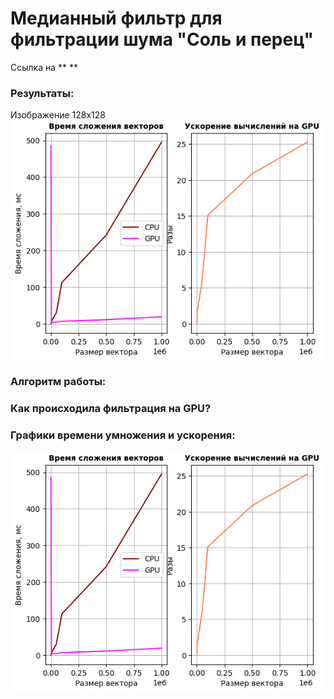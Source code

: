 # Медианный фильтр для фильтрации шума "Соль и перец"

Ссылка на **   **

### Результаты:
Изображение 128х128 
![Графики времени умножения и ускорения](https://github.com/vmokook/HPC-2023/blob/main/VectorSum/2.png) 
















### Алгоритм работы: 


### Как происходила фильтрация на GPU?
 

### Графики времени умножения и ускорения: 
![Графики времени умножения и ускорения](https://github.com/vmokook/HPC-2023/blob/main/VectorSum/2.png)

